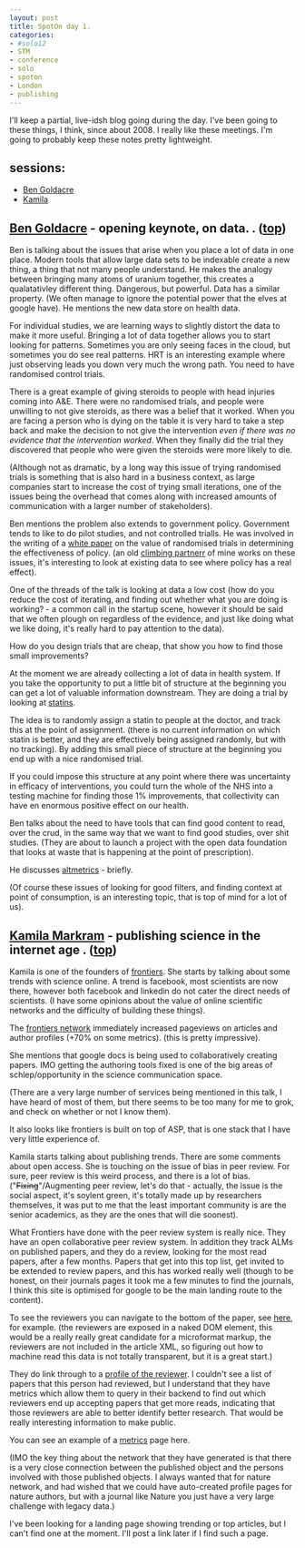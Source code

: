 ```yaml
---
layout: post
title: SpotOn day 1. 
categories: 
- #solo12
- STM
- conference
- solo
- spoton
- London
- publishing
---
```


I'll keep a partial, live-idsh blog going during the day. I've been going to these things, I think, since about 2008. I really like these meetings. I'm going to probably keep these notes pretty lightweight. 

## sessions<a id="top">:</a>

- [Ben Goldacre](#ben)
- [Kamila ](#front)


## [Ben Goldacre][bg] - opening keynote, on data. <a id="ben">.</a> ([top](#top))

Ben is talking about the issues that arise when you place a lot of data in one place. Modern tools that allow large data sets to be indexable create a new thing, a thing that not many people understand. He makes the analogy between bringing many atoms of uranium together, this creates a qualatativley different thing. Dangerous, but powerful. Data has a similar property. (We often manage to ignore the potential power that the elves at google have). He mentions the new data store on health data.

For individual studies, we are learning ways to slightly distort the data to make it more useful. Bringing a lot of data together allows you to start looking for patterns. Sometimes you are only seeing faces in the cloud, but sometimes you do see real patterns. HRT is an interesting example where just observing leads you down very much the wrong path. You need to have randomised control trials. 

There is a great example of giving steroids to people with head injuries coming into A&E. There were no randomised trials, and people were unwilling to not give steroids, as there was a belief that it worked. When you are facing a person who is dying on the table it is very hard to take a step back and make the decision to not give the intervention _even if there was no evidence that the intervention worked_. When they finally did the trial they discovered that people who were given the steroids were more likely to die. 

(Although not as dramatic, by a long way this issue of trying randomised trials is something that is also hard in a business context, as large companies start to increase the cost of trying small iterations, one of the issues being the overhead that comes along with increased amounts of communication with a larger number of stakeholders). 

Ben mentions the problem also extends to government policy. Government tends to like to do pilot studies, and not controlled trialls. He was involved in the writing of a [white paper][pol] on the value of randomised trials in determining the effectiveness of policy. (an old [climbing partnerr][dh] of mine works on these issues, it's interesting to look at existing data to see where policy has a real effect). 

One of the threads of the talk is looking at data a low cost (how do you reduce the cost of iterating, and finding out whether what you are doing is working? - a common call in the startup scene, however it should be said that we often plough on regardless of the evidence, and just like doing what we like doing, it's really hard to pay attention to the data). 

How do you design trials that are cheap, that show you how to find those small improvements? 

At the moment we are already collecting a lot of data in health system. If you take the opportunity to put a little bit of structure at the beginning you can get a lot of valuable information downstream. They are doing a trial by looking at [statins][st]. 

The idea is to randomly assign a statin to people at the doctor, and track this at the point of assignment. (there is no current information on which statin is better, and they are effectively being assigned randomly, but with no tracking). By adding this small piece of structure at the beginning you end up with a nice randomised trial. 

If you could impose this structure at any point where there was uncertainty in efficacy of interventions, you could turn the whole of the NHS into a testing machine for finding those 1% improvements, that collectivity can have en enormous positive effect on our health.

Ben talks about the need to have tools that can find good content to read, over the crud, in the same way that we want to find good studies, over shit studies. (They are about to launch a project with the open data foundation that looks at waste that is happening at the point of prescription). 

He discusses [altmetrics][alm] - briefly. 

(Of course these issues of looking for good filters, and finding context at point of consumption, is an interesting topic, that is top of mind for a lot of us).

[bg]: http://www.badscience.net/
[pol]: http://www.cabinetoffice.gov.uk/resource-library/test-learn-adapt-developing-public-policy-randomised-controlled-trials
[dh]: http://sm.psc.isr.umich.edu/debra/
[st]: http://en.wikipedia.org/wiki/Statin 
[alm]: http://altmetrics.org/manifesto/



## [Kamila Markram][km] - publishing science in the internet age <a id="front">.</a> ([top](#top))

Kamila is one of the founders of [frontiers][front]. She starts by talking about some trends with science online. A trend is facebook, most scientists are now there, however both facebook and linkedin do not cater the direct needs of scientists. (I have some opinions about the value of online scientific networks and the difficulty of building these things). 

The [frontiers network][fn] immediately increased pageviews on articles and author profiles (+70% on some metrics). (this is pretty impressive). 

She mentions that google docs is being used to collaboratively creating papers. IMO getting the authoring tools fixed is one of the big areas of schlep/opportunity in the science communication space. 

(There are a very large number of services being mentioned in this talk, I have heard of most of them, but there seems to be too many for me to grok, and check on whether or not I know them). 

It also looks like frontiers is built on top of ASP, that is one stack that I have very little experience of. 

Kamila starts talking about publishing trends. There are some comments about open access. She is touching on the issue of bias in peer review. For sure, peer review is this weird process, and there is a lot of bias. ("~~Fixing~~"/Augmenting peer review, let's do that - actually, the issue is the social aspect, it's soylent green, it's totally made up by researchers themselves, it was put to me that the least important community is are the senior academics, as they are the ones that will die soonest).

What Frontiers have done with the peer review system is really nice. They have an open collaborative peer review system. In addition they track ALMs on published papers, and they do a review, looking for the most read papers, after a few months. Papers that get into this top list, get invited to be extended to review papers, and this has worked really well (though to be honest, on their journals pages it took me a few minutes to find the journals, I think this site is optimised for google to be the main landing route to the content). 

To see the reviewers you can navigate to the bottom of the paper, see [here][paper], for example. (the reviewers are exposed in a naked DOM element, this would be a really really great candidate for a microformat markup, the reviewers are not included in the article XML, so figuring out how to machine read this data is not totally transparent, but it is a great start.) 

They do link through to a [profile of the reviewer][profile]. I couldn't see a list of papers that this person had reviewed, but I understand that they have metrics which allow them to query in their backend to find out which reviewers end up accepting papers that get more reads, indicating that those reviewers are able to better identify better research. That would be really interesting information to make public. 

You can see an example of a [metrics][metric] page here. 

(IMO the key thing about the network that they have generated is that there is a very close connection between the published object and the persons involved with those published objects. I always wanted that for nature network, and had wished that we could have auto-created profile pages for nature authors, but with a journal like Nature you just have a very large challenge with legacy data.)

I've been looking for a landing page showing trending or top articles, but I can't find one at the moment. I'll post a link later if I find such a page. 


[km]: http://bluebrain.epfl.ch/page-68308-en.html
[front]: http://www.frontiersin.org/
[fn]: http://www.frontiersin.org/events/all_events
[sg]: http://en.wikipedia.org/wiki/Soylent_Green
[metric]: http://www.frontiersin.org/Journal/AbstractImpact.aspx?s=1270&name=Non-Coding_RNA&ART_DOI=10.3389/fgene.2012.00233&type=1
[paper]: http://www.frontiersin.org/Non-Coding_RNA/10.3389/fgene.2012.00233/full
[profile]: http://community.frontiersin.org/people/PengJin/14793
